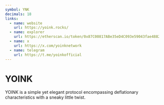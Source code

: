 ```yaml
---
symbol: YNK
decimals: 18
links:
  - name: website
    url: https://yoink.rocks/
  - name: explorer
    url: https://etherscan.io/token/0x87C00817ABe35eD4C093e59043fae488238d2F74
  - name: x
    url: https://x.com/yoinknetwork
  - name: telegram
    url: https://t.me/yoinkofficial
---
```


# YOINK

YOINK is a simple yet elegant protocol encompassing deflationary characteristics with a sneaky little twist.
